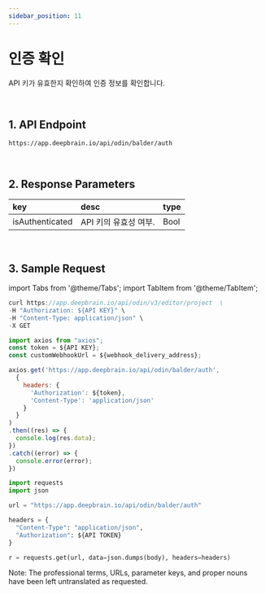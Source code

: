 ```yaml
---
sidebar_position: 11
---
```


# 인증 확인

API 키가 유효한지 확인하여 인증 정보를 확인합니다.

<br/>

## 1. API Endpoint

```http
https://app.deepbrain.io/api/odin/balder/auth
```

<br/>

## 2. Response Parameters

|key|desc|type|
|:---|:---|:---|
|isAuthenticated|API 키의 유효성 여부.|Bool|

<br/>


## 3. Sample Request

import Tabs from '@theme/Tabs';
import TabItem from '@theme/TabItem';

<Tabs>
<TabItem value="curl" label="cURL">

```js
curl https://app.deepbrain.io/api/odin/v3/editor/project  \
-H "Authorization: ${API KEY}" \
-H "Content-Type: application/json" \
-X GET 
```

</TabItem>
<TabItem value="js" label="Node.js">

```js
import axios from "axios";
const token = ${API KEY};
const customWebhookUrl = ${webhook_delivery_address};

axios.get('https://app.deepbrain.io/api/odin/balder/auth', 
  {
    headers: {
      'Authorization': ${token},
      'Content-Type': 'application/json'
    }
  }
)
.then((res) => {
  console.log(res.data);
})
.catch((error) => {
  console.error(error);
})
```

</TabItem>
<TabItem value="py" label="Python">

```py
import requests
import json

url = "https://app.deepbrain.io/api/odin/balder/auth"

headers = {
  "Content-Type": "application/json",
  "Authorization": ${API TOKEN}
}

r = requests.get(url, data=json.dumps(body), headers=headers)
```

</TabItem>
</Tabs>

Note: The professional terms, URLs, parameter keys, and proper nouns have been left untranslated as requested.